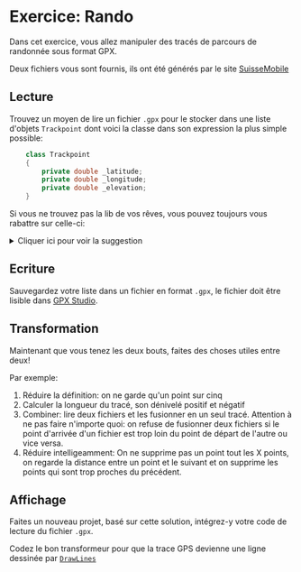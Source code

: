 # Exercice: Rando

Dans cet exercice, vous allez manipuler des tracés de parcours de randonnée sous format GPX.

Deux fichiers vous sont fournis, ils ont été générés par le site [SuisseMobile](https://schweizmobil.ch/fr/ete)

## Lecture 

Trouvez un moyen de lire un fichier `.gpx` pour le stocker dans une liste d'objets `Trackpoint` dont voici la classe dans son expression la plus simple possible:

```csharp
    class Trackpoint
    {
        private double _latitude;
        private double _longitude;
        private double _elevation;
    }
```

Si vous ne trouvez pas la lib de vos rêves, vous pouvez toujours vous rabattre sur celle-ci:
<details>
<summary>Cliquer ici pour voir la suggestion</summary>

[C# Gpx Reader/Writer](http://dlg.krakow.pl/gpx/?i=1)
</details>

## Ecriture

Sauvegardez votre liste dans un fichier en format `.gpx`, le fichier doit être lisible dans [GPX Studio](https://gpx.studio/app#11.66/46.4303/7.6373).

## Transformation

Maintenant que vous tenez les deux bouts, faites des choses utiles entre deux!

Par exemple:

1. Réduire la définition: on ne garde qu'un point sur cinq
2. Calculer la longueur du tracé, son dénivelé positif et négatif
3. Combiner: lire deux fichiers et les fusionner en un seul tracé. Attention à ne pas faire n'importe quoi: on refuse de fusionner deux fichiers si le point d'arrivée d'un fichier est trop loin du point de départ de l'autre ou vice versa.
4. Réduire intelligeamment: On ne supprime pas un point tout les X points, on regarde la distance entre un point et le suivant et on supprime les points qui sont trop proches du précédent.
   
## Affichage

Faites un nouveau projet, basé sur cette solution, intégrez-y votre code de lecture du fichier `.gpx`.

Codez le bon transformeur pour que la trace GPS devienne une ligne dessinée par [`DrawLines`](https://learn.microsoft.com/en-us/dotnet/api/system.drawing.graphics.drawlines?view=net-8.0)
